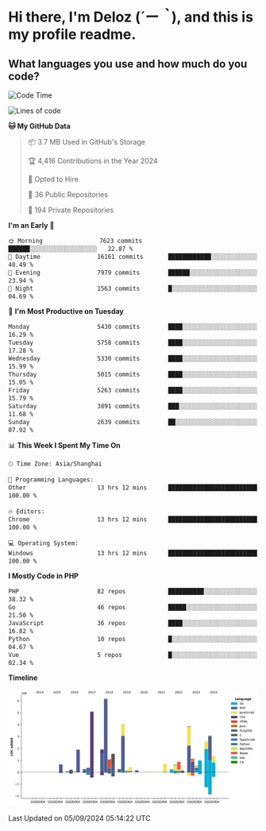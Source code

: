 # **Hi there, I'm Deloz (*´ー｀*), and this is my profile readme.**

## **What languages you use and how much do you code?**

<!--START_SECTION:waka-->
![Code Time](http://img.shields.io/badge/Code%20Time-4%2C595%20hrs%2044%20mins-blue)

![Lines of code](https://img.shields.io/badge/From%20Hello%20World%20I%27ve%20Written-40.5%20million%20lines%20of%20code-blue)

**🐱 My GitHub Data** 

> 📦 3.7 MB Used in GitHub's Storage 
 > 
> 🏆 4,416 Contributions in the Year 2024
 > 
> 💼 Opted to Hire
 > 
> 📜 36 Public Repositories 
 > 
> 🔑 194 Private Repositories 
 > 
**I'm an Early 🐤** 

```text
🌞 Morning                7623 commits        ██████░░░░░░░░░░░░░░░░░░░   22.87 % 
🌆 Daytime                16161 commits       ████████████░░░░░░░░░░░░░   48.49 % 
🌃 Evening                7979 commits        ██████░░░░░░░░░░░░░░░░░░░   23.94 % 
🌙 Night                  1563 commits        █░░░░░░░░░░░░░░░░░░░░░░░░   04.69 % 
```
📅 **I'm Most Productive on Tuesday** 

```text
Monday                   5430 commits        ████░░░░░░░░░░░░░░░░░░░░░   16.29 % 
Tuesday                  5758 commits        ████░░░░░░░░░░░░░░░░░░░░░   17.28 % 
Wednesday                5330 commits        ████░░░░░░░░░░░░░░░░░░░░░   15.99 % 
Thursday                 5015 commits        ████░░░░░░░░░░░░░░░░░░░░░   15.05 % 
Friday                   5263 commits        ████░░░░░░░░░░░░░░░░░░░░░   15.79 % 
Saturday                 3891 commits        ███░░░░░░░░░░░░░░░░░░░░░░   11.68 % 
Sunday                   2639 commits        ██░░░░░░░░░░░░░░░░░░░░░░░   07.92 % 
```


📊 **This Week I Spent My Time On** 

```text
🕑︎ Time Zone: Asia/Shanghai

💬 Programming Languages: 
Other                    13 hrs 12 mins      █████████████████████████   100.00 % 

🔥 Editors: 
Chrome                   13 hrs 12 mins      █████████████████████████   100.00 % 

💻 Operating System: 
Windows                  13 hrs 12 mins      █████████████████████████   100.00 % 
```

**I Mostly Code in PHP** 

```text
PHP                      82 repos            ██████████░░░░░░░░░░░░░░░   38.32 % 
Go                       46 repos            █████░░░░░░░░░░░░░░░░░░░░   21.50 % 
JavaScript               36 repos            ████░░░░░░░░░░░░░░░░░░░░░   16.82 % 
Python                   10 repos            █░░░░░░░░░░░░░░░░░░░░░░░░   04.67 % 
Vue                      5 repos             █░░░░░░░░░░░░░░░░░░░░░░░░   02.34 % 
```



**Timeline**

![Lines of Code chart](https://raw.githubusercontent.com/deloz/deloz/main/assets/bar_graph.png)


 Last Updated on 05/09/2024 05:14:22 UTC
<!--END_SECTION:waka-->
